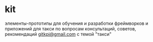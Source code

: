 # kit
элементы-прототипы для обучения и разработки фреймворков и приложений для такси
по вопросам консультаций, советов, рекомендаций gitkpi@gmail.com с темой "такси"
